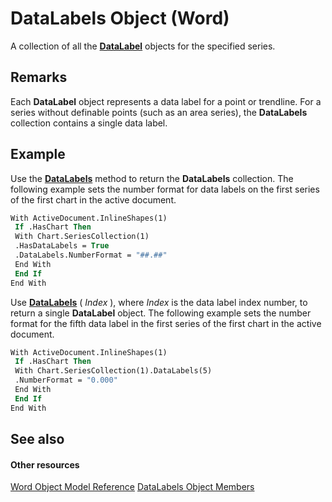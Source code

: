 
# DataLabels Object (Word)

A collection of all the  **[DataLabel](b955596d-ac94-1e18-4e72-cdf090fc1f9e.md)** objects for the specified series.


## Remarks

 Each **DataLabel** object represents a data label for a point or trendline. For a series without definable points (such as an area series), the **DataLabels** collection contains a single data label.


## Example

Use the  **[DataLabels](6dc09ab8-efa4-a5cb-2372-989bf6e3769c.md)** method to return the **DataLabels** collection. The following example sets the number format for data labels on the first series of the first chart in the active document.


```vb
With ActiveDocument.InlineShapes(1) 
 If .HasChart Then 
 With Chart.SeriesCollection(1) 
 .HasDataLabels = True 
 .DataLabels.NumberFormat = "##.##" 
 End With 
 End If 
End With 

```

Use  **[DataLabels](6dc09ab8-efa4-a5cb-2372-989bf6e3769c.md)** ( _Index_ ), where _Index_ is the data label index number, to return a single **DataLabel** object. The following example sets the number format for the fifth data label in the first series of the first chart in the active document.




```vb
With ActiveDocument.InlineShapes(1) 
 If .HasChart Then 
 With Chart.SeriesCollection(1).DataLabels(5) 
 .NumberFormat = "0.000" 
 End With 
 End If 
End With
```


## See also


#### Other resources


[Word Object Model Reference](http://msdn.microsoft.com/library/be452561-b436-bb9b-6f94-3faa9a74a6fd%28Office.15%29.aspx)
[DataLabels Object Members](4b219908-2cdc-1c13-d243-b3a7c47c9987.md)
